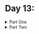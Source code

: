 # Day 13: 

<details>
  <summary>Part One</summary>


</details>

<details>
  <summary>Part Two</summary>


</details>